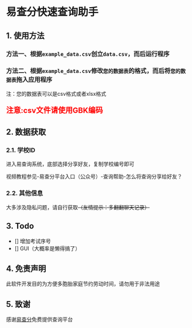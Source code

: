 # 易查分快速查询助手
## 1. 使用方法
### 方法一、根据`example_data.csv`创立`data.csv`，而后运行程序
### 方法二、根据`example_data.csv`修改`您的数据表`的格式，而后将`您的数据表`拖入应用程序
注：您的数据表可以是csv格式或者xlsx格式
<p style="color:red;font-size:20px;font-weight:bold">注意:csv文件请使用GBK编码</p>

## 2. 数据获取
### 2.1. 学校ID
进入易查询系统，底部选择分享好友，复制学校编号即可

视频教程参见-易查分平台入口（公众号）-查询帮助-怎么将查询分享给好友？
### 2.2. 其他信息
大多涉及隐私问题，请自行获取~~（友情提示：多翻翻聊天记录）~~
## 3. Todo
- [] 增加考试序号
- [] GUI（大概率是懒得搞了）
## 4. 免责声明
此软件开发目的为方便多胞胎家庭节约劳动时间，请勿用于非法用途
## 5. 致谢
感谢[易查分](https://www.yichafen.com/)免费提供查询平台

